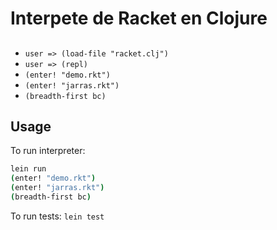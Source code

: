 # Interpete de Racket en Clojure


##
- `user => (load-file "racket.clj")`
- `user => (repl)`
-  `(enter! "demo.rkt")`
-  `(enter! "jarras.rkt")` 
- `(breadth-first bc)` 


## Usage

 To run interpreter:
```sh
lein run
(enter! "demo.rkt")
(enter! "jarras.rkt")
(breadth-first bc)
```

 To run tests: `lein test`

